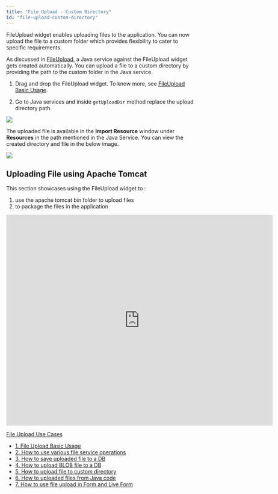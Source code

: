 ```yaml
---
title: "File Upload - Custom Directory"
id: "file-upload-custom-directory"
---
```


FileUpload widget enables uploading files to the application. You can now upload the file to a custom folder which provides flexibility to cater to specific requirements. 

As discussed in [FileUpload](https://docs.wavemaker.com/learn/app-development/widgets/form-widgets/file-upload#features), a Java service against the FileUpload widget gets created automatically. You can upload a file to a custom directory by providing the path to the custom folder in the Java service.

1. Drag and drop the FileUpload widget. To know more, see [FileUpload Basic Usage](https://docs.wavemaker.com/learn/app-development/widgets/form-widgets/file-upload-basic-usage).

2. Go to Java services and inside `getUploadDir` method replace the upload directory path.

[![](/learn/assets/getuploaddir.png)](/learn/assets/getuploaddir.png)

The uploaded file is available in the **Import Resource** window under **Resources** in the path mentioned in the Java Service. You can view the created directory and file in the below image.

[![](/learn/assets/uploaded-image.png)](/learn/assets/uploaded-image.png)

## Uploading File using Apache Tomcat

This section showcases using the FileUpload widget to :

1. use the apache tomcat bin folder to upload files
2. to package the files in the application

<iframe width="708" height="560" src="https://docs.google.com/presentation/d/e/2PACX-1vRZNrR4NddPLUrPz4asRRs6qbNtG_vO2gz4lZjsjujJnMLxsTrzLWf-NKZC8lMyUPSQpgS12Ld79TV3/embed?start=false&amp;loop=false&amp;delayms=3000" frameborder="0" allowfullscreen="allowfullscreen" mozallowfullscreen="mozallowfullscreen" webkitallowfullscreen="webkitallowfullscreen"></iframe>

[File Upload Use Cases](/learn/app-development/widgets/basic/fileupload-use-cases/)

- [1. File Upload Basic Usage](/learn/app-development/widgets/form-widgets/file-upload-basic-usage/)
- [2. How to use various file service operations](/learn/how-tos/file-upload-widget-operations/)
- [3. How to save uploaded file to a DB](/learn/how-tos/upload-file-save-database/)
- [4. How to upload BLOB file to a DB](/learn/how-tos/file-upload-blob-data/)
- [5. How to upload file to custom directory](/learn/how-tos/file-upload-custom-directory/)
- [6. How to uploaded files from Java code](/learn/how-tos/accessing-file-upload-java-code/)
- [7. How to use file upload in Form and Live Form](/learn/how-tos/upload-files-from-live-form-form/)

